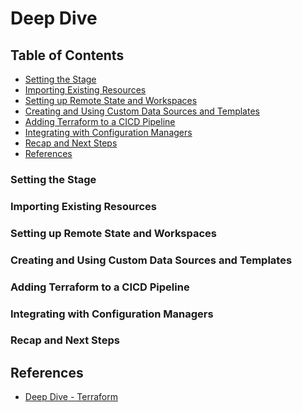 # Deep Dive


## Table of Contents
<!-- START doctoc generated TOC please keep comment here to allow auto update -->
<!-- DON'T EDIT THIS SECTION, INSTEAD RE-RUN doctoc TO UPDATE -->


  - [Setting the Stage](#setting-the-stage)
  - [Importing Existing Resources](#importing-existing-resources)
  - [Setting up Remote State and Workspaces](#setting-up-remote-state-and-workspaces)
  - [Creating and Using Custom Data Sources and Templates](#creating-and-using-custom-data-sources-and-templates)
  - [Adding Terraform to a CICD Pipeline](#adding-terraform-to-a-cicd-pipeline)
  - [Integrating with Configuration Managers](#integrating-with-configuration-managers)
  - [Recap and Next Steps](#recap-and-next-steps)
- [References](#references)

<!-- END doctoc generated TOC please keep comment here to allow auto update -->

### Setting the Stage

### Importing Existing Resources

### Setting up Remote State and Workspaces

### Creating and Using Custom Data Sources and Templates

### Adding Terraform to a CICD Pipeline

### Integrating with Configuration Managers

### Recap and Next Steps

## References
- [Deep Dive - Terraform](https://app.pluralsight.com/library/courses/deep-dive-terraform/table-of-contents)